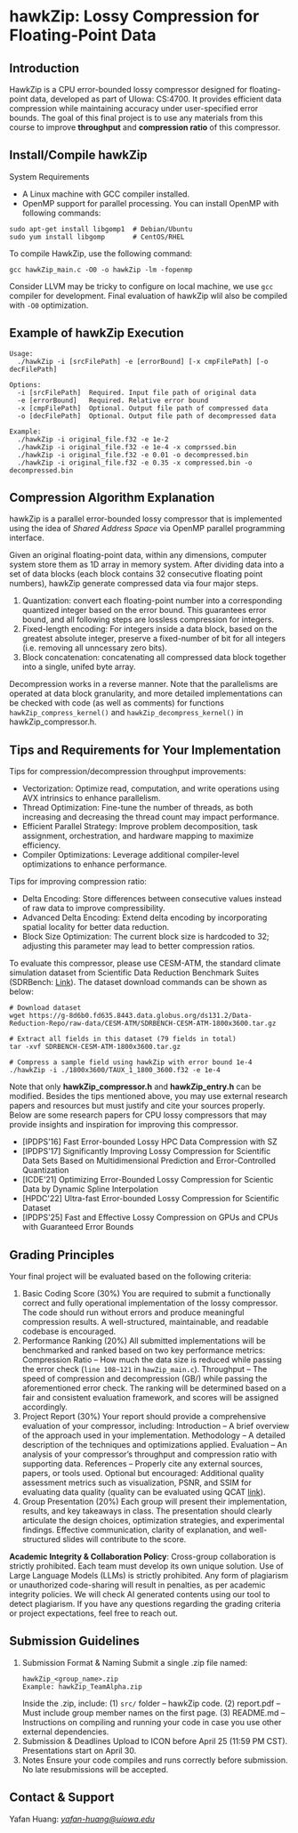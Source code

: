 # hawkZip: Lossy Compression for Floating-Point Data

## Introduction
HawkZip is a CPU error-bounded lossy compressor designed for floating-point data, developed as part of UIowa: CS:4700. It provides efficient data compression while maintaining accuracy under user-specified error bounds. The goal of this final project is to use any materials from this course to improve **throughput** and **compression ratio** of this compressor.

## Install/Compile hawkZip
System Requirements
- A Linux machine with GCC compiler installed.
- OpenMP support for parallel processing. You can install OpenMP with following commands:
```shell
sudo apt-get install libgomp1  # Debian/Ubuntu
sudo yum install libgomp       # CentOS/RHEL
```

To compile HawkZip, use the following command:
```shell
gcc hawkZip_main.c -O0 -o hawkZip -lm -fopenmp
```
Consider LLVM may be tricky to configure on local machine, we use ```gcc``` compiler for development. Final evaluation of hawkZip wlil also be compiled with ```-O0``` optimization.

## Example of hawkZip Execution
```shell
Usage:
  ./hawkZip -i [srcFilePath] -e [errorBound] [-x cmpFilePath] [-o decFilePath]

Options:
  -i [srcFilePath]  Required. Input file path of original data
  -e [errorBound]   Required. Relative error bound
  -x [cmpFilePath]  Optional. Output file path of compressed data
  -o [decFilePath]  Optional. Output file path of decompressed data

Example:
  ./hawkZip -i original_file.f32 -e 1e-2
  ./hawkZip -i original_file.f32 -e 1e-4 -x comprssed.bin
  ./hawkZip -i original_file.f32 -e 0.01 -o decompressed.bin
  ./hawkZip -i original_file.f32 -e 0.35 -x compressed.bin -o decompressed.bin
```

## Compression Algorithm Explanation
hawkZip is a parallel error-bounded lossy compressor that is implemented using the idea of *Shared Address Space* via OpenMP parallel programming interface.

Given an original floating-point data, within any dimensions, computer system store them as 1D array in memory system.
After dividing data into a set of data blocks (each block contains 32 consecutive floating point numbers), hawkZip generate compressed data via four major steps.

1. Quantization: convert each floating-point number into a corresponding quantized integer based on the error bound. This guarantees error bound, and all following steps are lossless compression for integers.
2. Fixed-length encoding: For integers inside a data block, based on the greatest absolute integer, preserve a fixed-number of bit for all integers (i.e. removing all unncessary zero bits).
3. Block concatenation: concatenating all compressed data block together into a single, unifed byte array.

Decompression works in a reverse manner.
Note that the parallelisms are operated at data block granularity, and more detailed implementations can be checked with code (as well as comments) for functions ```hawkZip_compress_kernel()``` and ```hawkZip_decompress_kernel()``` in hawkZip_compressor.h.


## Tips and Requirements for Your Implementation
Tips for compression/decompression throughput improvements:
- Vectorization: Optimize read, computation, and write operations using AVX intrinsics to enhance parallelism.
- Thread Optimization: Fine-tune the number of threads, as both increasing and decreasing the thread count may impact performance.
- Efficient Parallel Strategy: Improve problem decomposition, task assignment, orchestration, and hardware mapping to maximize efficiency.
- Compiler Optimizations: Leverage additional compiler-level optimizations to enhance performance.

Tips for improving compression ratio:
- Delta Encoding: Store differences between consecutive values instead of raw data to improve compressibility.
- Advanced Delta Encoding: Extend delta encoding by incorporating spatial locality for better data reduction.
- Block Size Optimization: The current block size is hardcoded to 32; adjusting this parameter may lead to better compression ratios.

To evaluate this compressor, please use CESM-ATM, the standard climate simulation dataset from Scientific Data Reduction Benchmark Suites (SDRBench: [Link](https://sdrbench.github.io/)). The dataset download commands can be shown as below:
```shell
# Download dataset
wget https://g-8d6b0.fd635.8443.data.globus.org/ds131.2/Data-Reduction-Repo/raw-data/CESM-ATM/SDRBENCH-CESM-ATM-1800x3600.tar.gz

# Extract all fields in this dataset (79 fields in total)
tar -xvf SDRBENCH-CESM-ATM-1800x3600.tar.gz

# Compress a sample field using hawkZip with error bound 1e-4
./hawkZip -i ./1800x3600/TAUX_1_1800_3600.f32 -e 1e-4
```

Note that only **hawkZip_compressor.h** and **hawkZip_entry.h** can be modified.
Besides the tips mentioned above, you may use external research papers and resources but must justify and cite your sources properly.
Below are some research papers for CPU lossy compressors that may provide insights and inspiration for improving this compressor.
- [IPDPS'16] Fast Error-bounded Lossy HPC Data Compression with SZ
- [IPDPS'17] Significantly Improving Lossy Compression for Scientific Data Sets Based on Multidimensional Prediction and Error-Controlled Quantization
- [ICDE'21] Optimizing Error-Bounded Lossy Compression for Scientic Data by Dynamic Spline Interpolation
- [HPDC'22] Ultra-fast Error-bounded Lossy Compression for Scientific Dataset
- [IPDPS'25] Fast and Effective Lossy Compression on GPUs and CPUs with Guaranteed Error Bounds

## Grading Principles
Your final project will be evaluated based on the following criteria:

1. Basic Coding Score (30%)
You are required to submit a functionally correct and fully operational implementation of the lossy compressor.
The code should run without errors and produce meaningful compression results.
A well-structured, maintainable, and readable codebase is encouraged.
2. Performance Ranking (20%)
All submitted implementations will be benchmarked and ranked based on two key performance metrics:
Compression Ratio – How much the data size is reduced while passing the error check (```line 108~121``` in ```hawZip_main.c```).
Throughput – The speed of compression and decompression (GB/) while passing the aforementioned error check.
The ranking will be determined based on a fair and consistent evaluation framework, and scores will be assigned accordingly.
3. Project Report (30%)
Your report should provide a comprehensive evaluation of your compressor, including:
Introduction – A brief overview of the approach used in your implementation.
Methodology – A detailed description of the techniques and optimizations applied.
Evaluation – An analysis of your compressor’s throughput and compression ratio with supporting data.
References – Properly cite any external sources, papers, or tools used.
Optional but encouraged: Additional quality assessment metrics such as visualization, PSNR, and SSIM for evaluating data quality (quality can be evaluated using QCAT [link](https://github.com/szcompressor/qcat)).
4. Group Presentation (20%)
Each group will present their implementation, results, and key takeaways in class.
The presentation should clearly articulate the design choices, optimization strategies, and experimental findings.
Effective communication, clarity of explanation, and well-structured slides will contribute to the score.

**Academic Integrity & Collaboration Policy**:
Cross-group collaboration is strictly prohibited. Each team must develop its own unique solution.
Use of Large Language Models (LLMs) is strictly prohibited.
Any form of plagiarism or unauthorized code-sharing will result in penalties, as per academic integrity policies.
We will check AI generated contents using our tool to detect plagiarism.
If you have any questions regarding the grading criteria or project expectations, feel free to reach out.

## Submission Guidelines
1. Submission Format & Naming
    Submit a single .zip file named:
    ```
    hawkZip_<group_name>.zip
    Example: hawkZip_TeamAlpha.zip
    ```
    Inside the .zip, include:
    (1) ```src/``` folder – hawkZip code. (2) report.pdf – Must include group member names on the first page. (3) README.md – Instructions on compiling and running your code in case you use other external dependencies.
2. Submission & Deadlines
Upload to ICON before April 25 (11:59 PM CST).
Presentations start on April 30.
3. Notes
Ensure your code compiles and runs correctly before submission.
No late resubmissions will be accepted.


## Contact & Support
Yafan Huang: *yafan-huang@uiowa.edu*